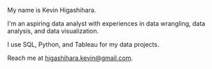 My name is Kevin Higashihara.

I'm an aspiring data analyst with experiences in data wrangling, data analysis, and data visualization.

I use SQL, Python, and Tableau for my data projects.

Reach me at higashihara.kevin@gmail.com.

<!---
kevhiga/kevhiga is a ✨ special ✨ repository because its `README.md` (this file) appears on your GitHub profile.
You can click the Preview link to take a look at your changes.
--->

